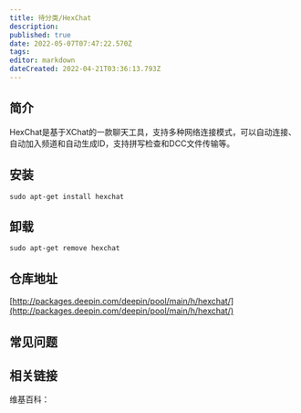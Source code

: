 ```yaml
---
title: 待分类/HexChat
description: 
published: true
date: 2022-05-07T07:47:22.570Z
tags: 
editor: markdown
dateCreated: 2022-04-21T03:36:13.793Z
---
```


## 简介

HexChat是基于XChat的一款聊天工具，支持多种网络连接模式，可以自动连接、自动加入频道和自动生成ID，支持拼写检查和DCC文件传输等。

## 安装

`sudo apt-get install hexchat`

## 卸载

`sudo apt-get remove hexchat`

## 仓库地址

[http://packages.deepin.com/deepin/pool/main/h/hexchat/](http://packages.deepin.com/deepin/pool/main/h/hexchat/)

## 常见问题

## 相关链接

维基百科：
